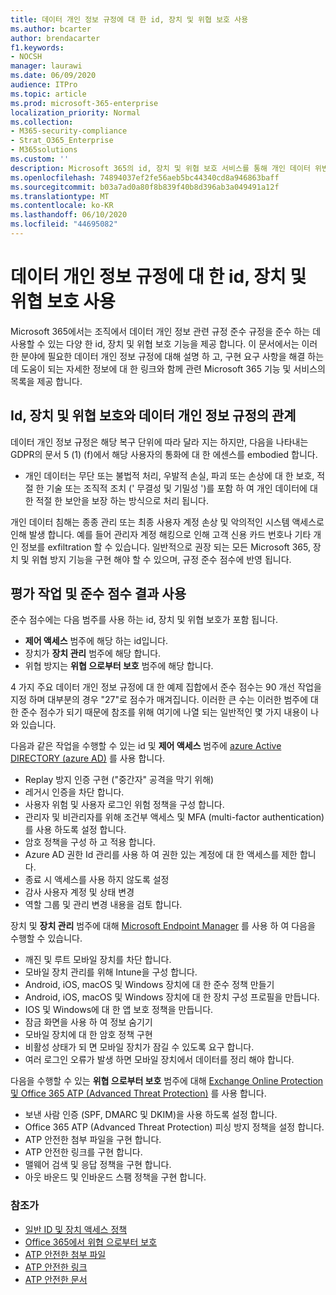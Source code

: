 ```yaml
---
title: 데이터 개인 정보 규정에 대 한 id, 장치 및 위협 보호 사용
ms.author: bcarter
author: brendacarter
f1.keywords:
- NOCSH
manager: laurawi
ms.date: 06/09/2020
audience: ITPro
ms.topic: article
ms.prod: microsoft-365-enterprise
localization_priority: Normal
ms.collection:
- M365-security-compliance
- Strat_O365_Enterprise
- M365solutions
ms.custom: ''
description: Microsoft 365의 id, 장치 및 위협 보호 서비스를 통해 개인 데이터 위반을 방지 합니다.
ms.openlocfilehash: 74894037ef2fe56aeb5bc44340cd8a946863baff
ms.sourcegitcommit: b03a7ad0a80f8b839f40b8d396ab3a049491a12f
ms.translationtype: MT
ms.contentlocale: ko-KR
ms.lasthandoff: 06/10/2020
ms.locfileid: "44695082"
---
```

# <a name="use-identity-device-and-threat-protection-for-data-privacy-regulation"></a>데이터 개인 정보 규정에 대 한 id, 장치 및 위협 보호 사용

Microsoft 365에서는 조직에서 데이터 개인 정보 관련 규정 준수 규정을 준수 하는 데 사용할 수 있는 다양 한 id, 장치 및 위협 보호 기능을 제공 합니다. 이 문서에서는 이러한 분야에 필요한 데이터 개인 정보 규정에 대해 설명 하 고, 구현 요구 사항을 해결 하는 데 도움이 되는 자세한 정보에 대 한 링크와 함께 관련 Microsoft 365 기능 및 서비스의 목록을 제공 합니다.

## <a name="how-identity-device-and-threat-protection-relate-to-data-privacy-regulation"></a>Id, 장치 및 위협 보호와 데이터 개인 정보 규정의 관계

데이터 개인 정보 규정은 해당 복구 단위에 따라 달라 지는 하지만, 다음을 나타내는 GDPR의 문서 5 (1) (f)에서 해당 사용자의 통화에 대 한 에센스를 embodied 합니다. 

- 개인 데이터는 무단 또는 불법적 처리, 우발적 손실, 파괴 또는 손상에 대 한 보호, 적절 한 기술 또는 조직적 조치 (' 무결성 및 기밀성 ')를 포함 하 여 개인 데이터에 대 한 적절 한 보안을 보장 하는 방식으로 처리 됩니다.

개인 데이터 침해는 종종 관리 또는 최종 사용자 계정 손상 및 악의적인 시스템 액세스로 인해 발생 합니다. 예를 들어 관리자 계정 해킹으로 인해 고객 신용 카드 번호나 기타 개인 정보를 exfiltration 할 수 있습니다. 일반적으로 권장 되는 모든 Microsoft 365, 장치 및 위협 방지 기능을 구현 해야 할 수 있으며, 규정 준수 점수에 반영 됩니다.

## <a name="using-the-results-of-your-assessment-work-and-compliance-score"></a>평가 작업 및 준수 점수 결과 사용

준수 점수에는 다음 범주를 사용 하는 id, 장치 및 위협 보호가 포함 됩니다.

- **제어 액세스** 범주에 해당 하는 id입니다.
- 장치가 **장치 관리** 범주에 해당 합니다.
- 위협 방지는 **위협 으로부터 보호** 범주에 해당 합니다.
 
4 가지 주요 데이터 개인 정보 규정에 대 한 예제 집합에서 준수 점수는 90 개선 작업을 지정 하며 대부분의 경우 "27"로 점수가 매겨집니다. 이러한 큰 수는 이러한 범주에 대 한 준수 점수가 되기 때문에 참조를 위해 여기에 나열 되는 일반적인 몇 가지 내용이 나와 있습니다.

다음과 같은 작업을 수행할 수 있는 id 및 **제어 액세스** 범주에 [azure Active DIRECTORY (azure AD)](https://azure.microsoft.com/services/active-directory/) 를 사용 합니다.

- Replay 방지 인증 구현 ("중간자" 공격을 막기 위해)
- 레거시 인증을 차단 합니다.
- 사용자 위험 및 사용자 로그인 위험 정책을 구성 합니다.
- 관리자 및 비관리자를 위해 조건부 액세스 및 MFA (multi-factor authentication)를 사용 하도록 설정 합니다.
- 암호 정책을 구성 하 고 적용 합니다.
- Azure AD 권한 Id 관리를 사용 하 여 권한 있는 계정에 대 한 액세스를 제한 합니다.
- 종료 시 액세스를 사용 하지 않도록 설정
- 감사 사용자 계정 및 상태 변경
- 역할 그룹 및 관리 변경 내용을 검토 합니다.

장치 및 **장치 관리** 범주에 대해 [Microsoft Endpoint Manager](https://www.microsoft.com/microsoft-365/microsoft-endpoint-manager) 를 사용 하 여 다음을 수행할 수 있습니다.

- 깨진 및 루트 모바일 장치를 차단 합니다.
- 모바일 장치 관리를 위해 Intune을 구성 합니다.
- Android, iOS, macOS 및 Windows 장치에 대 한 준수 정책 만들기
- Android, iOS, macOS 및 Windows 장치에 대 한 장치 구성 프로필을 만듭니다.
- IOS 및 Windows에 대 한 앱 보호 정책을 만듭니다.
- 잠금 화면을 사용 하 여 정보 숨기기
- 모바일 장치에 대 한 암호 정책 구현
- 비활성 상태가 되 면 모바일 장치가 잠길 수 있도록 요구 합니다.
- 여러 로그인 오류가 발생 하면 모바일 장치에서 데이터를 정리 해야 합니다.

다음을 수행할 수 있는 **위협 으로부터 보호** 범주에 대해 [Exchange Online Protection 및 Office 365 ATP (Advanced Threat Protection)](../security/office-365-security/office-365-atp.md) 를 사용 합니다.

- 보낸 사람 인증 (SPF, DMARC 및 DKIM)을 사용 하도록 설정 합니다.
- Office 365 ATP (Advanced Threat Protection) 피싱 방지 정책을 설정 합니다.
- ATP 안전한 첨부 파일을 구현 합니다.
- ATP 안전한 링크를 구현 합니다.
- 맬웨어 검색 및 응답 정책을 구현 합니다.
- 아웃 바운드 및 인바운드 스팸 정책을 구현 합니다.

### <a name="references"></a>참조가

- [일반 ID 및 장치 액세스 정책](../enterprise/identity-access-policies.md)
- [Office 365에서 위협 으로부터 보호](https://support.office.com/article/protect-against-threats-in-office-365-b10023f6-f30f-45d3-b3ad-b71aa4aa0d58)
- [ATP 안전한 첨부 파일](../security/office-365-security/atp-safe-attachments.md)
- [ATP 안전한 링크](../security/office-365-security/atp-safe-links.md)
- [ATP 안전한 문서](../security/office-365-security/safe-docs.md)
